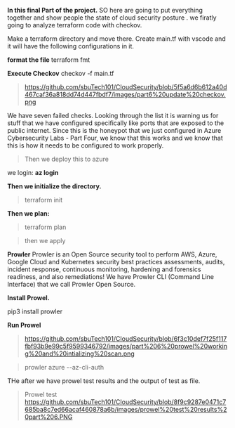 **In this final Part of the project.**
SO here are going to put everything together and show people the state of cloud security posture .
we firatly going to analyze terraform code with checkov.

Make a terraform directory and move there.
Create main.tf with vscode
and it will have the following configurations in it.

**format the file**
terraform fmt

**Execute Checkov**
checkov -f main.tf

>https://github.com/sbuTech101/CloudSecurity/blob/5f5a6d6b612a40d467caf36a818dd74d447fbdf7/images/part6%20update%20checkov.png

We have seven failed checks.  Looking through the list it is warning us for stuff that we have configured specifically like ports that are exposed to the public internet.  Since this is the honeypot that we just configured in
Azure Cybersecurity Labs - Part Four, we know that this works and we know that this is how it needs to be configured to work properly.  

>Then we deploy this to azure

we login: **az login**

**Then we initialize the directory.**
>terraform init

**Then we plan:**

>terraform plan

>then we apply

**Prowler**
Prowler is an Open Source security tool to perform AWS, Azure, Google Cloud and Kubernetes security best practices assessments, audits, incident response, continuous monitoring, hardening and forensics readiness, and also remediations! 
We have Prowler CLI (Command Line Interface) that we call Prowler Open Source.

**Install Prowel.**

pip3 install prowler
>

**Run Prowel** 
>https://github.com/sbuTech101/CloudSecurity/blob/6f3c10def7f25f117fbf93b9e99c5f9599346792/images/part%206%20prowel%20working%20and%20intializing%20scan.png

>prowler azure --az-cli-auth


THe after we have prowel test results and the output of test as file.
>Prowel test 
>https://github.com/sbuTech101/CloudSecurity/blob/8f9c9287e0471c7685ba8c7ed66acaf460878a6b/images/prowel%20test%20results%20part%206.PNG
